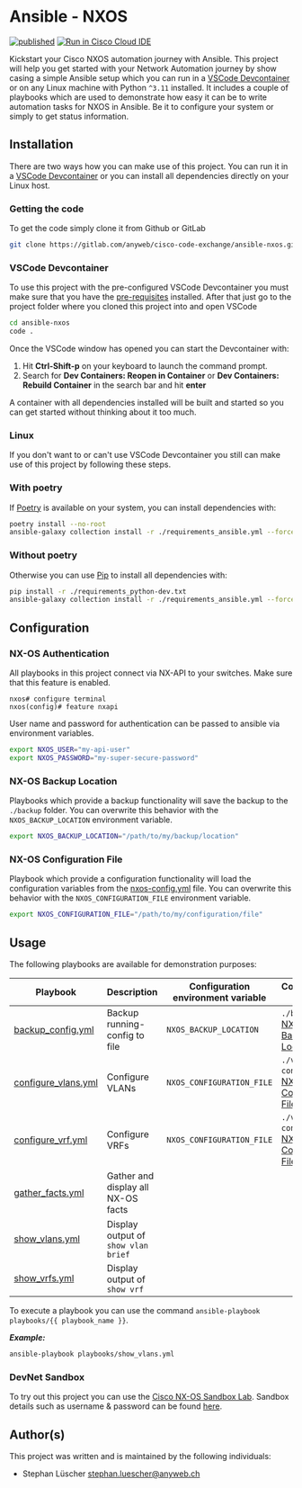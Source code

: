 # Ansible - NXOS

[![published](https://static.production.devnetcloud.com/codeexchange/assets/images/devnet-published.svg)](https://developer.cisco.com/codeexchange/github/repo/Anyweb/ansible-nxos)
[![Run in Cisco Cloud IDE](https://static.production.devnetcloud.com/codeexchange/assets/images/devnet-runable-icon.svg)](https://developer.cisco.com/codeexchange/devenv/Anyweb/ansible-nxos/)

Kickstart your Cisco NXOS automation journey with Ansible. This project will help you get started
with your Network Automation journey by show casing a simple Ansible setup which you can run in
a [VSCode Devcontainer](https://code.visualstudio.com/docs/devcontainers/containers)
or on any Linux machine with Python `^3.11` installed. It includes a couple of playbooks
which are used to demonstrate how easy it can be to write automation tasks for NXOS in Ansible.
Be it to configure your system or simply to get status information.

## Installation

There are two ways how you can make use of this project. You can run it in a
[VSCode Devcontainer](https://code.visualstudio.com/docs/devcontainers/containers)
or you can install all dependencies directly on your Linux host.

### Getting the code

To get the code simply clone it from Github or GitLab

```bash
git clone https://gitlab.com/anyweb/cisco-code-exchange/ansible-nxos.git
```

### VSCode Devcontainer

To use this project with the pre-configured VSCode Devcontainer you must make sure that
you have the [pre-requisites](https://code.visualstudio.com/docs/devcontainers/tutorial) installed.
After that just go to the project folder where you cloned this project into and open VSCode

```bash
cd ansible-nxos
code .
```

Once the VSCode window has opened you can start the Devcontainer with:

1. Hit **Ctrl-Shift-p** on your keyboard to launch the command prompt.
2. Search for **Dev Containers: Reopen in Container** or **Dev Containers: Rebuild Container**
   in the search bar and hit **enter**

A container with all dependencies installed will be built and started so you can get started
without thinking about it too much.

### Linux

If you don't want to or can't use VSCode Devcontainer you still can make use of this project by
following these steps.

### With poetry

If [Poetry](https://python-poetry.org/) is available on your system, you can install dependencies
with:

```bash
poetry install --no-root
ansible-galaxy collection install -r ./requirements_ansible.yml --force
```

### Without poetry

Otherwise you can use [Pip](https://pip.pypa.io/en/stable/user_guide/#) to install
all dependencies with:

```bash
pip install -r ./requirements_python-dev.txt
ansible-galaxy collection install -r ./requirements_ansible.yml --force
```

## Configuration

### NX-OS Authentication

All playbooks in this project connect via NX-API to your switches. Make sure that this
feature is enabled.

```cli
nxos# configure terminal
nxos(config)# feature nxapi
```

User name and password for authentication can be passed to ansible via environment variables.

```bash
export NXOS_USER="my-api-user"
export NXOS_PASSWORD="my-super-secure-password"
```

### NX-OS Backup Location

Playbooks which provide a backup functionality will save the backup to the
`./backup` folder. You can overwrite this behavior with the `NXOS_BACKUP_LOCATION` environment
variable.

```bash
export NXOS_BACKUP_LOCATION="/path/to/my/backup/location"
```

### NX-OS Configuration File

Playbook which provide a configuration functionality will load the configuration variables
from the [nxos-config.yml](./vars/nxos-config.yml) file. You can overwrite this behavior
with the `NXOS_CONFIGURATION_FILE` environment variable.

```bash
export NXOS_CONFIGURATION_FILE="/path/to/my/configuration/file"
```

## Usage

The following playbooks are available for demonstration purposes:

<!-- markdownlint-disable MD013 -->

| Playbook                                               | Description                         | Configuration environment variable | Configuration default                                                             |
| ------------------------------------------------------ | ----------------------------------- | ---------------------------------- | --------------------------------------------------------------------------------- |
| [backup_config.yml](./playbooks/backup_config.yml)     | Backup running-config to file       | `NXOS_BACKUP_LOCATION`             | `./backup` -> [NX-OS Backup Location](#nx-os-backup-location)                     |
| [configure_vlans.yml](./playbooks/configure_vlans.yml) | Configure VLANs                     | `NXOS_CONFIGURATION_FILE`          | `./vars/nxos-config.yml` -> [NX-OS Configuration File](#nx-os-configuration-file) |
| [configure_vrf.yml](./playbooks/configure_vrf.yml)     | Configure VRFs                      | `NXOS_CONFIGURATION_FILE`          | `./vars/nxos-config.yml` -> [NX-OS Configuration File](#nx-os-configuration-file) |
| [gather_facts.yml](./playbooks/gather_facts.yml)       | Gather and display all NX-OS facts  |                                    |                                                                                   |
| [show_vlans.yml](./playbooks/show_vlans.yml)           | Display output of `show vlan brief` |                                    |                                                                                   |
| [show_vrfs.yml](./playbooks/show_vrfs.yml)             | Display output of `show vrf`        |                                    |                                                                                   |

<!-- markdownlint-enable MD013 -->

To execute a playbook you can use the command `ansible-playbook playbooks/{{ playbook_name }}`.

**_Example:_**

```bash
ansible-playbook playbooks/show_vlans.yml
```

### DevNet Sandbox

To try out this project you can use the [Cisco NX-OS Sandbox Lab](https://sbx-nxos-mgmt.cisco.com/).
Sandbox details such as username & password can be found [here](https://devnetsandbox.cisco.com/DevNet/catalog/Open-NX-OS-Programmability).

## Author(s)

This project was written and is maintained by the following individuals:

- Stephan Lüscher <stephan.luescher@anyweb.ch>
